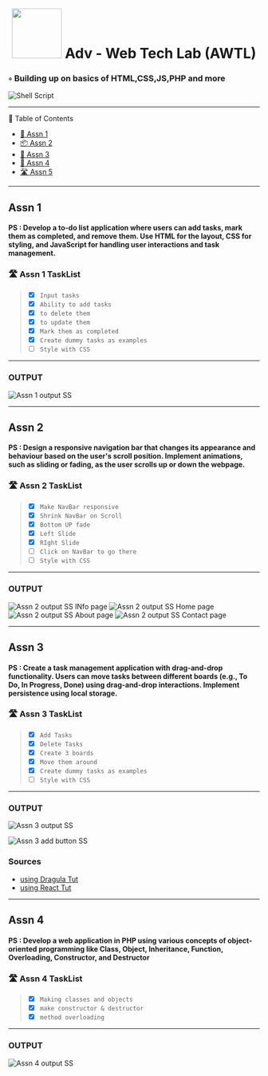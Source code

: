 
<!-- <img src="https://raw.githubusercontent.com/PKief/vscode-material-icon-theme/ec559a9f6bfd399b82bb44393651661b08aaf7ba/icons/folder-markdown-open.svg" width="100" /> -->

<h1 align="center"><img src="https://raw.githubusercontent.com/PKief/vscode-material-icon-theme/ec559a9f6bfd399b82bb44393651661b08aaf7ba/icons/folder-markdown-open.svg" width="100"> Adv - Web Tech Lab (AWTL)
</h1><h3>◦ Building up on basics of HTML,CSS,JS,PHP and more
</h3><img src="https://img.shields.io/github/languages/top/RudradevArya/Adv-WebTech-Lab-Assn" alt="Shell Script"> 


---

 📖 Table of Contents

* [📍 Assn 1](https://github.com/RudradevArya/Adv-WebTech-Lab-Assn#assn-1)
* [📦 Assn 2](https://github.com/RudradevArya/Adv-WebTech-Lab-Assn#assn-2)
* [📂 Assn 3](https://github.com/RudradevArya/Adv-WebTech-Lab-Assn#assn-3)
* [🚀 Assn 4](https://github.com/RudradevArya/Adv-WebTech-Lab-Assn#assn-4)
* [🛣 Assn 5](https://github.com/RudradevArya/Adv-WebTech-Lab-Assn#assn-5)

- - -

## Assn 1

#### PS : Develop a to-do list application where users can add tasks, mark them as completed, and remove them. Use HTML for the layout, CSS for styling, and JavaScript for handling user interactions and task management.

### 🛣 Assn 1 TaskList

> * [x] `Input tasks`
> * [x] `Ability to add tasks`
> * [x] `to delete them`
> * [x] `to update them`
> * [x] `Mark them as completed`
> * [x] `Create dummy tasks as examples`
> * [ ] `Style with CSS`

- - -

### OUTPUT

![Assn 1 output SS](https://github.com/RudradevArya/Adv-WebTech-Lab-Assn/blob/main/1_todo/output.png?raw=true)

- - -

## Assn 2

#### PS : Design a responsive navigation bar that changes its appearance and behaviour based on the user's scroll position. Implement animations, such as sliding or fading, as the user scrolls up or down the webpage.

### 🛣 Assn 2 TaskList

> * [x] `Make NavBar responsive`
> * [x] `Shrink NavBar on Scroll`
> * [x] `Bottom UP fade`
> * [x] `Left Slide`
> * [x] `RIght Slide`
> * [ ] `Click on NavBar to go there`
> * [ ] `Style with CSS`

- - -

### OUTPUT

![Assn 2 output SS INfo page](https://github.com/RudradevArya/Adv-WebTech-Lab-Assn/blob/main/2_navbar/info.png?raw=true)
![Assn 2 output SS Home page](https://github.com/RudradevArya/Adv-WebTech-Lab-Assn/blob/main/2_navbar/home%2Bshrinking_navbar.png?raw=true)
![Assn 2 output SS About page](https://github.com/RudradevArya/Adv-WebTech-Lab-Assn/blob/main/2_navbar/about.png?raw=true)
![Assn 2 output SS Contact page](https://github.com/RudradevArya/Adv-WebTech-Lab-Assn/blob/main/2_navbar/contact.png?raw=true)

- - -

## Assn 3

#### PS : Create a task management application with drag-and-drop functionality. Users can move tasks between different boards (e.g., To Do, In Progress, Done) using drag-and-drop interactions. Implement persistence using local storage. 

### 🛣 Assn 3 TaskList

> * [x] `Add Tasks`
> * [x] `Delete Tasks`
> * [x] `Create 3 boards`
> * [x] `Move them around`
> * [x] `Create dummy tasks as examples`
> * [ ] `Style with CSS`

- - -

### OUTPUT

![Assn 3 output SS](https://github.com/RudradevArya/Adv-WebTech-Lab-Assn/blob/main/3_dragndrop/output.png?raw=true)

![Assn 3 add button SS](https://github.com/RudradevArya/Adv-WebTech-Lab-Assn/blob/main/3_dragndrop/add.png?raw=true)

### Sources

* [using Dragula Tut](https://www.codewithfaraz.com/content/249/create-a-drag-and-drop-to-do-list-tutorial-source-code)
* [using React Tut](https://dev.to/nasif2ahmed/drag-and-drop-kanban-board-from-scratch-with-react-1j9a)


- - -

## Assn 4

#### PS : Develop a web application in PHP using various concepts of object-oriented programming like Class, Object, Inheritance, Function, Overloading, Constructor, and Destructor

### 🛣 Assn 4 TaskList

> * [x] `Making classes and objects`
> * [x] `make constructor & destructor`
> * [x] `method overloading`

- - -

### OUTPUT

![Assn 4 output SS](https://github.com/RudradevArya/Adv-WebTech-Lab-Assn/blob/main/4_phpOOP/output.png?raw=true)



<br>
<br>
